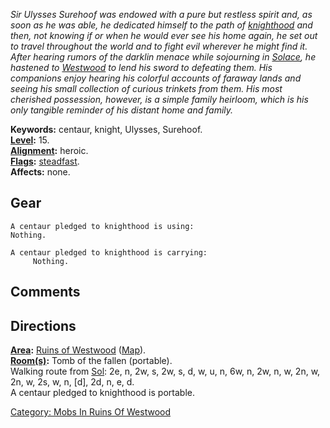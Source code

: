 *Sir Ulysses Surehoof was endowed with a pure but restless spirit and,
as soon as he was able, he dedicated himself to the path of
[knighthood](:Category:_Paladins.md "wikilink") and then, not knowing if
or when he would ever see his home again, he set out to travel
throughout the world and to fight evil wherever he might find it. After
hearing rumors of the darklin menace while sojourning in
[Solace](:Category:_Town_Of_Solace.md "wikilink"), he hastened to
[Westwood](:Category:_Westwood.md "wikilink") to lend his sword to
defeating them. His companions enjoy hearing his colorful accounts of
faraway lands and seeing his small collection of curious trinkets from
them. His most cherished possession, however, is a simple family
heirloom, which is his only tangible reminder of his distant home and
family.*

**Keywords:** centaur, knight, Ulysses, Surehoof.  
**[Level](Level.md "wikilink"):** 15.  
**[Alignment](Alignment.md "wikilink"):** heroic.  
**[Flags](:Category:_Mob_Types.md "wikilink"):**
[steadfast](Sentinel_Mobs.md "wikilink").  
**Affects:** none.  

## Gear

`A centaur pledged to knighthood is using:`  
`Nothing.`

`A centaur pledged to knighthood is carrying:`  
`     Nothing.`

## Comments

## Directions

**[Area](:Category:_Areas.md "wikilink"):** [Ruins of
Westwood](:Category:_Ruins_Of_Westwood.md "wikilink")
([Map](Ruins_Of_Westwood_Map.md "wikilink")).  
**[Room(s)](:Category:_Rooms.md "wikilink"):** Tomb of the fallen
(portable).  
Walking route from [Sol](Sol.md "wikilink"): 2e, n, 2w, s, 2w, s, d, w,
u, n, 6w, n, 2w, n, w, 2n, w, 2n, w, 2s, w, n, \[d\], 2d, n, e, d.  
A centaur pledged to knighthood is portable.  

[Category: Mobs In Ruins Of
Westwood](Category:_Mobs_In_Ruins_Of_Westwood "wikilink")
